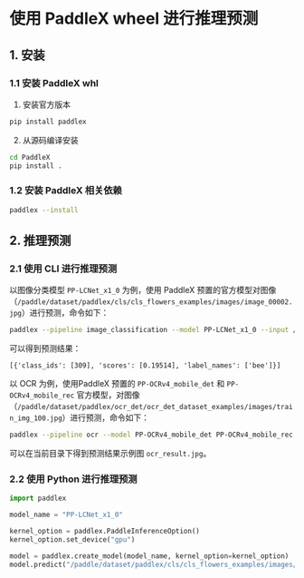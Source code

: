 # 使用 PaddleX wheel 进行推理预测

## 1. 安装

### 1.1 安装 PaddleX whl

1. 安装官方版本

```bash
pip install paddlex
```

2. 从源码编译安装

```bash
cd PaddleX
pip install .
```

### 1.2 安装 PaddleX 相关依赖

```bash
paddlex --install
```

## 2. 推理预测

### 2.1 使用 CLI 进行推理预测

以图像分类模型 `PP-LCNet_x1_0` 为例，使用 PaddleX 预置的官方模型对图像（`/paddle/dataset/paddlex/cls/cls_flowers_examples/images/image_00002.jpg`）进行预测，命令如下：

```bash
paddlex --pipeline image_classification --model PP-LCNet_x1_0 --input /paddle/dataset/paddlex/cls/cls_flowers_examples/images/image_00006.jpg
```

可以得到预测结果：

```
[{'class_ids': [309], 'scores': [0.19514], 'label_names': ['bee']}]
```

以 OCR 为例，使用PaddleX 预置的 `PP-OCRv4_mobile_det` 和 `PP-OCRv4_mobile_rec` 官方模型，对图像（`/paddle/dataset/paddlex/ocr_det/ocr_det_dataset_examples/images/train_img_100.jpg`）进行预测，命令如下：

```bash
paddlex --pipeline ocr --model PP-OCRv4_mobile_det PP-OCRv4_mobile_rec --input /paddle/dataset/paddlex/ocr_det/ocr_det_dataset_examples/images/train_img_100.jpg  --output ./
```

可以在当前目录下得到预测结果示例图 `ocr_result.jpg`。


### 2.2 使用 Python 进行推理预测

```python
import paddlex

model_name = "PP-LCNet_x1_0"

kernel_option = paddlex.PaddleInferenceOption()
kernel_option.set_device("gpu")

model = paddlex.create_model(model_name, kernel_option=kernel_option)
model.predict("/paddle/dataset/paddlex/cls/cls_flowers_examples/images/image_00002.jpg")
```
